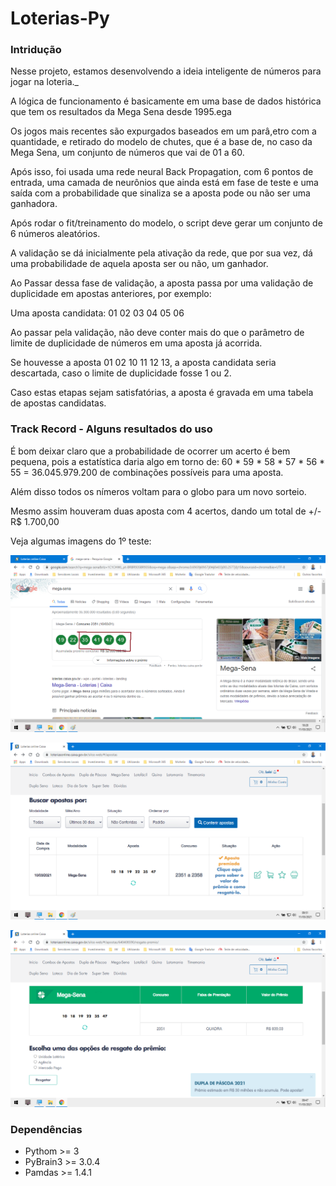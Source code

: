 # Loterias-Py

### Intridução

Nesse projeto, estamos desenvolvendo a ideia inteligente de números para jogar na loteria._

A lógica de funcionamento é basicamente em uma base de dados histórica que tem os resultados da Mega Sena desde 1995.ega 

Os jogos mais recentes são expurgados baseados em um parâ,etro com a quantidade, e retirado do modelo de chutes, que é a base de, no caso da Mega Sena, um conjunto de números que vai de 01 a 60.

Após isso, foi usada uma rede neural Back Propagation, com 6 pontos de entrada, uma camada de neurônios que ainda está em fase de teste e uma saída com a probabilidade que sinaliza se a aposta pode ou não ser uma ganhadora.

Após rodar o fit/treinamento do modelo, o script deve gerar um conjunto de 6 números aleatórios.

A validação se dá inicialmente pela ativação da rede, que por sua vez, dá uma probabilidade de aquela aposta ser ou não, um ganhador.

Ao Passar dessa fase de validação, a aposta passa por uma validação de duplicidade em apostas anteriores, por exemplo:

Uma aposta candidata: 01  02  03  04  05  06

Ao passar pela validação, não deve conter mais do que o parâmetro de limite de duplicidade de números em uma aposta já acorrida.

Se houvesse a aposta  01  02  10  11 12  13, a aposta candidata seria descartada, caso o limite de duplicidade fosse 1 ou 2.

Caso estas etapas sejam satisfatórias, a aposta é gravada em uma tabela de apostas candidatas.

### Track Record - Alguns resultados do uso

É bom deixar claro que a probabilidade de ocorrer um acerto é bem pequena, pois a estatística daria algo em torno de: 
60 * 59 * 58 * 57 * 56 * 55 =  36.045.979.200 de combinações possíveis para uma aposta.

Além disso todos os nímeros voltam para o globo para um novo sorteio.

Mesmo assim houveram duas aposta com 4 acertos, dando um total de +/- R$ 1.700,00

Veja algumas imagens do 1º teste:

![Resultado](/track-record/2022-08-25-Na-Pratica-Resultado-001.png)

![Aposta-premiada](/track-record/2022-05-25-Na-Pratica-Resultado-002.png)

![Valor-do-prêmio](/track-record/2022-05-25-Na-Pratica-Resultado-003.png)

### Dependências

* Pythom >= 3
* PyBrain3 >= 3.0.4
* Pamdas >= 1.4.1
